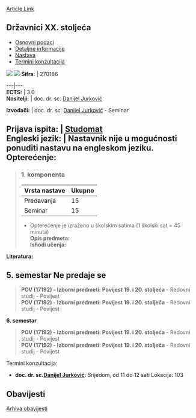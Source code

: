 [Article Link](https://www.fhs.hr/predmet/dxs_a)

## Državnici XX. stoljeća
  * [Osnovni podaci](https://www.fhs.hr/predmet/dxs_a#v1id-904801_306580_1_0 "Osnovni podaci")
  * [Detaljne informacije](https://www.fhs.hr/predmet/dxs_a#v1id-904801_306580_1_1 "Detaljne informacije")
  * [Nastava](https://www.fhs.hr/predmet/dxs_a#v1id-904801_306580_1_2 "Nastava")
  * [Termini konzultacija](https://www.fhs.hr/predmet/dxs_a#v1id-904801_306580_1_3 "Termini konzultacija")


[![](https://www.fhs.hr/img/flags/gif/hr.gif)](https://www.fhs.hr/predmet/dxs_a) [![](https://www.fhs.hr/img/flags/gif/gb.gif)](https://www.fhs.hr/en/course/slit2c_a)
**Šifra:** |  270186  
  
---|---  
**ECTS:** |  3.0   
**Nositelji:** |  doc. dr. sc. [Danijel Jurković](https://www.fhs.hr/djelatnik/danijel.jurkovic)   
  
**Izvođači:** |  doc. dr. sc. [Danijel Jurković](https://www.fhs.hr/djelatnik/danijel.jurkovic) - Seminar  
  
**Prijava ispita:** |  [Studomat](http://www.isvu.hr/studomat)  
**Engleski jezik:** |  Nastavnik nije u mogućnosti ponuditi nastavu na engleskom jeziku.   
**Opterećenje:**  
---  
> ### 1. komponenta
> | Vrsta nastave | Ukupno  
> ---|---  
> Predavanja | 15  
> Seminar | 15  
> * Opterećenje je izraženo u školskim satima (1 školski sat = 45 minuta)   
**Opis predmeta:**  
> **Ishodi učenja:**  

  
**Literatura:**  

  
**5. semestar** Ne predaje se  
---  
> **POV (17192) - Izborni predmeti: Povijest 19. i 20. stoljeća** - Redovni studij - Povijest  
>  **POV (17192) - Izborni predmeti: Povijest 19. i 20. stoljeća** - Redovni studij - Povijest  
>   
  
**6. semestar**  
> **POV (17192) - Izborni predmeti: Povijest 19. i 20. stoljeća** - Redovni studij - Povijest  
>  **POV (17192) - Izborni predmeti: Povijest 19. i 20. stoljeća** - Redovni studij - Povijest  
>   
Termini konzultacija: 
  * **doc. dr. sc.[Danijel Jurković](https://www.fhs.hr/djelatnik/danijel.jurkovic)**: 
Srijedom, od 11 do 12 sati
Lokacija: 103 


## Obavijesti
[Arhiva obavijesti](https://www.fhs.hr/predmet/dxs_a?@=21ncg#news_124318 "Arhiva obavijesti")
